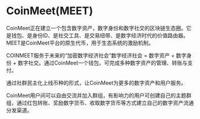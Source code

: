 # 

# CoinMeet(MEET)

CoinMeet正在建立一个包含数字资产，数字身份和数字社交的区块链生态圈。它是钱包、是身份ID、是社交工具、是交易纽带、是数字经济时代的价值路由器。MEET是CoinMeet平台的原生代币，用于生态系统的激励机制。

COINMEET服务于未来的“加密数字经济社会”数字经济社会 = 数字资产 + 数字身份 + 数字社交。通过CoinMeet一个钱包，可完成多种数字资产的管理、转账与支付。

通过社群民主化上线币种的形式，让CoinMeet为更多的数字资产和用户服务。

CoinMeet用户间可以自由交流并加入群组，有影响力的用户可创建自己的主题群组，通过红包转账、奖励数字货币、收取数字货币等方式建立自己的数字资产流通分发渠道。


